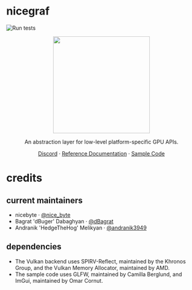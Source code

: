 nicegraf
========

![Run tests](https://github.com/nicebyte/nicegraf/workflows/Run%20tests/badge.svg)

<p align="center">
<img src="https://github.com/nicebyte/nicegraf/blob/master/docs/logo.png?raw=true" width="256"/>
</p>
<p align="center">
An abstraction layer for low-level platform-specific GPU APIs.
</p>
<p align="center">
<a href="https://discord.gg/VArYv64D">Discord</a> · <a href="http://wiki.gpfault.net/docs/nicegraf">Reference Documentation</a> · <a href="https://github.com/nicebyte/nicegraf/tree/master/samples">Sample Code</a>
</p>


# credits

## current maintainers

* nicebyte · [@nice_byte](http://twitter.com/nice_byte)
* Bagrat 'dBuger' Dabaghyan · [@dBagrat](http://twitter.com/dBagrat)
* Andranik 'HedgeTheHog' Melikyan · [@andranik3949](http://twitter.com/andranik3949)

## dependencies

* The Vulkan backend uses SPIRV-Reflect, maintained by the Khronos Group, and the Vulkan Memory Allocator, maintained by AMD.
* The sample code uses GLFW, maintained by Camilla Berglund, and ImGui, maintained by Omar Cornut.

